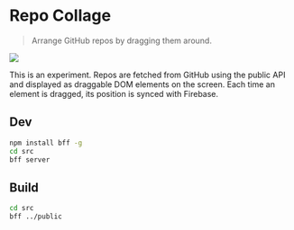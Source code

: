 # Repo Collage

> Arrange GitHub repos by dragging them around.

<img src="https://www.dropbox.com/s/rt26etzrje7e9zf/Screenshot%202013-11-04%2022.19.24.png">

This is an experiment. Repos are fetched from GitHub using the public API and displayed as draggable
DOM elements on the screen. Each time an element is dragged, its position is synced with Firebase.

## Dev

```sh
npm install bff -g
cd src
bff server
```

## Build

```sh
cd src
bff ../public
```